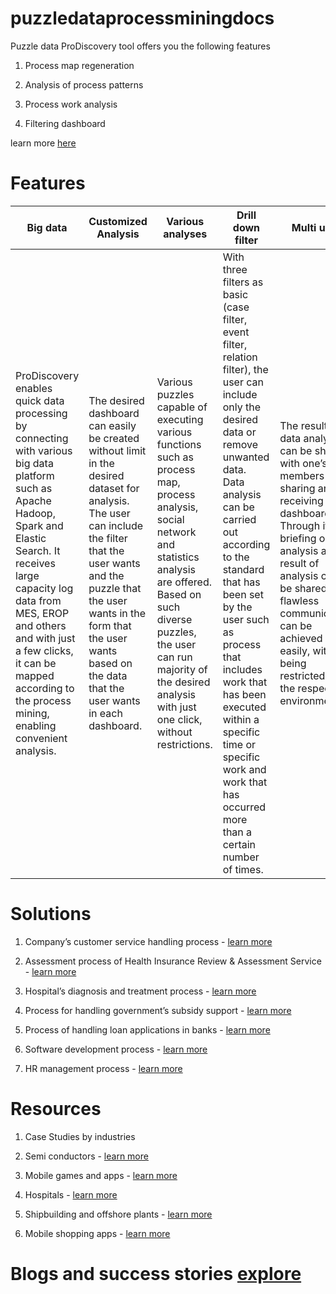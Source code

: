 # puzzledataprocessminingdocs

Puzzle data ProDiscovery tool offers you the following features 

  1. Process map regeneration 
  
  2. Analysis of process patterns 
  
  3. Process work analysis
  
  4. Filtering dashboard 
  
  learn more [here](https://www.puzzledata.com/prodiscovery_eng/#pd_main_functions)
  
# Features 

| Big data | Customized Analysis | Various analyses | Drill down filter | Multi user | 
|--|--|--|--|--|
|ProDiscovery enables quick data processing by connecting with various big data platform such as Apache Hadoop, Spark and Elastic Search. It receives large capacity log data from MES, EROP and others and with just a few clicks, it can be mapped according to the process mining, enabling convenient analysis.| The desired dashboard can easily be created without limit in the desired dataset for analysis. The user can include the filter that the user wants and the puzzle that the user wants in the form that the user wants based on the data that the user wants in each dashboard.| Various puzzles capable of executing various functions such as process map, process analysis, social network and statistics analysis are offered. Based on such diverse puzzles, the user can run majority of the desired analysis with just one click, without restrictions.| With three filters as basic (case filter, event filter, relation filter), the user can include only the desired data or remove unwanted data. Data analysis can be carried out according to the standard that has been set by the user such as process that includes work that has been executed within a specific time or specific work and work that has occurred more than a certain number of times.| The result of data analysis can be shared with one’s members by sharing and receiving dashboards. Through it, the briefing on analysis and result of analysis can be shared and flawless communication can be achieved easily, without being restricted to the respective environment.|

# Solutions 

  1. Company’s customer service handling process - [learn more](https://www.puzzledata.com/process-mining_eng/)
  
  2. Assessment process of Health Insurance Review & Assessment Service - [learn more](https://www.puzzledata.com/process-mining_eng/)
  
  3. Hospital’s diagnosis and treatment process - [learn more](https://www.puzzledata.com/process-mining_eng/)
  
  4. Process for handling government’s subsidy support - [learn more](https://www.puzzledata.com/process-mining_eng/)
  
  5. Process of handling loan applications in banks - [learn more](https://www.puzzledata.com/process-mining_eng/)
  
  6. Software development process - [learn more](https://www.puzzledata.com/process-mining_eng/)
  
  7. HR management process - [learn more](https://www.puzzledata.com/process-mining_eng/)


# Resources 

 1.  Case Studies by industries 
    
   1. Semi conductors - [learn more](https://www.puzzledata.com/solution_eng/#solution_cases)
   
   2. Mobile games and apps - [learn more](https://www.puzzledata.com/solution_eng/#solution_cases)
   
   3. Hospitals - [learn more](https://www.puzzledata.com/solution_eng/#solution_cases)
   
   4. Shipbuilding and offshore plants - [learn more](https://www.puzzledata.com/solution_eng/#solution_cases)
   
   5. Mobile shopping apps - [learn more](https://www.puzzledata.com/solution_eng/#solution_cases)
 
 # Blogs and success stories [explore](https://www.puzzledata.com/solution_eng/#solution_success_story)
    
